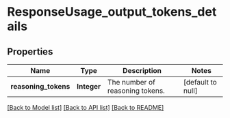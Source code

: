 # ResponseUsage_output_tokens_details
## Properties

| Name | Type | Description | Notes |
|------------ | ------------- | ------------- | -------------|
| **reasoning\_tokens** | **Integer** | The number of reasoning tokens. | [default to null] |

[[Back to Model list]](../README.md#documentation-for-models) [[Back to API list]](../README.md#documentation-for-api-endpoints) [[Back to README]](../README.md)

